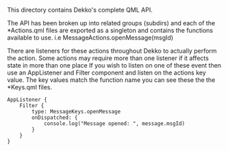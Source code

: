 This directory contains Dekko's complete QML API.

The API has been broken up into related groups (subdirs) and each of the 
*Actions.qml files are exported as a singleton and contains the functions 
available to use. i.e MessageActions.openMessage(msgId)

There are listeners for these actions throughout Dekko to actually perform the action.
Some actions may require more than one listener if it affects state in more than one place
If you wish to listen on one of these event then use an AppListener and Filter
component and listen on the actions key value. The key values match the function
name you can see these the the *Keys.qml files.

```
AppListener {
    Filter {
        type: MessageKeys.openMessage
        onDispatched: {
            console.log("Message opened: ", message.msgId)
        }
    }
}
```
